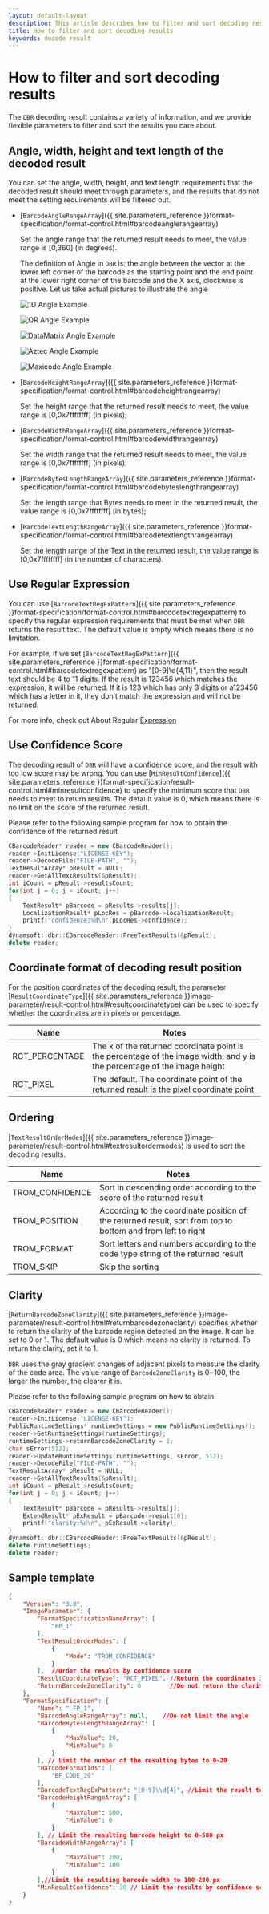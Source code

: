 ```yaml
---   
layout: default-layout
description: This article describes how to filter and sort decoding results and related parameters
title: How to filter and sort decoding results
keywords: decode result
---
```


# How to filter and sort decoding results

The `DBR` decoding result contains a variety of information, and we provide flexible parameters to filter and sort the results you care about.

## Angle, width, height and text length of the decoded result

You can set the angle, width, height, and text length requirements that the decoded result should meet through parameters, and the results that do not meet the setting requirements will be filtered out.

- [`BarcodeAngleRangeArray`]({{ site.parameters_reference }}format-specification/format-control.html#barcodeanglerangearray)   

    Set the angle range that the returned result needs to meet, the value range is [0,360] (in degrees). 

    The definition of Angle in `DBR` is: the angle between the vector at the lower left corner of the barcode as the starting point and the end point at the lower right corner of the barcode and the X axis, clockwise is positive. Let us take actual pictures to illustrate the angle
   
   ![1D Angle Example][4]   
   
   ![QR Angle Example][5]   
   
   ![DataMatrix Angle Example][2]   
   
   ![Aztec Angle Example][1]   
   
   ![Maxicode Angle Example][3]   
- [`BarcodeHeightRangeArray`]({{ site.parameters_reference }}format-specification/format-control.html#barcodeheightrangearray)

    Set the height range that the returned result needs to meet, the value range is [0,0x7ffffffff] (in pixels);
    
- [`BarcodeWidthRangeArray`]({{ site.parameters_reference }}format-specification/format-control.html#barcodewidthrangearray)   

    Set the width range that the returned result needs to meet, the value range is [0,0x7ffffffff] (in pixels);
    
- [`BarcodeBytesLengthRangeArray`]({{ site.parameters_reference }}format-specification/format-control.html#barcodebyteslengthrangearray)   

    Set the length range that Bytes needs to meet in the returned result, the value range is [0,0x7ffffffff] (in bytes);

- [`BarcodeTextLengthRangeArray`]({{ site.parameters_reference }}format-specification/format-control.html#barcodetextlengthrangearray)   

    Set the length range of the Text in the returned result, the value range is [0,0x7ffffffff] (in the number of characters).

## Use Regular Expression

You can use [`BarcodeTextRegExPattern`]({{ site.parameters_reference }}format-specification/format-control.html#barcodetextregexpattern) to specify the regular expression requirements that must be met when `DBR` returns the result text. The default value is empty which means there is no limitation.

For example, if we set [`BarcodeTextRegExPattern`]({{ site.parameters_reference }}format-specification/format-control.html#barcodetextregexpattern) as "[0-9]\d{4,11}", then the result text should be 4 to 11 digits. If the result is 123456 which matches the expression, it will be returned. If it is 123 which has only 3 digits or a123456 which has a letter in it, they don’t match the expression and will not be returned.

For more info, check out About Regular [Expression](https://docs.microsoft.com/en-us/previous-versions/visualstudio/visual-studio-2010/28hw3sce(v=vs.100))

## Use Confidence Score

The decoding result of `DBR` will have a confidence score, and the result with too low score may be wrong. You can use [`MinResultConfidence`]({{ site.parameters_reference }}format-specification/result-control.html#minresultconfidence) to specify the minimum score that `DBR` needs to meet to return results. The default value is 0, which means there is no limit on the score of the returned result.

Please refer to the following sample program for how to obtain the confidence of the returned result

```cpp
CBarcodeReader* reader = new CBarcodeReader();     
reader->InitLicense("LICENSE-KEY");     
reader->DecodeFile("FILE-PATH", "");             
TextResultArray* pResult = NULL;     
reader->GetAllTextResults(&pResult);
int iCount = pResult->resultsCount;  
for(int j = 0; j < iCount; j++)
{  
    TextResult* pBarcode = pResults->results[j];  
    LocalizationResult* pLocRes = pBarcode->localizationResult;  
    printf("confidence:%d\n",pLocRes->confidence);
}  
dynamsoft::dbr::CBarcodeReader::FreeTextResults(&pResult);     
delete reader;  
```

## Coordinate format of decoding result position

For the position coordinates of the decoding result, the parameter [`ResultCoordinateType`]({{ site.parameters_reference }}image-parameter/result-control.html#resultcoordinatetype) can be used to specify whether the coordinates are in pixels or percentage.

|Name|Notes|
|------|-----|
|RCT_PERCENTAGE|The x of the returned coordinate point is the percentage of the image width, and y is the percentage of the image height|
|RCT_PIXEL|The default. The coordinate point of the returned result is the pixel coordinate point|

## Ordering

[`TextResultOrderModes`]({{ site.parameters_reference }}image-parameter/result-control.html#textresultordermodes) is used to sort the decoding results.

|Name|Notes|
|------|-----|
|TROM_CONFIDENCE|Sort in descending order according to the score of the returned result|
|TROM_POSITION|According to the coordinate position of the returned result, sort from top to bottom and from left to right|
|TROM_FORMAT|Sort letters and numbers according to the code type string of the returned result|
|TROM_SKIP|Skip the sorting|

## Clarity

[`ReturnBarcodeZoneClarity`]({{ site.parameters_reference }}image-parameter/result-control.html#returnbarcodezoneclarity) specifies whether to return the clarity of the barcode region detected on the image. It can be set to 0 or 1. The default value is 0 which means no clarity is returned. To return the clarity, set it to 1.

`DBR` uses the gray gradient changes of adjacent pixels to measure the clarity of the code area. The value range of `BarcodeZoneClarity` is 0~100, the larger the number, the clearer it is.

Please refer to the following sample program on how to obtain 

```cpp
CBarcodeReader* reader = new CBarcodeReader();     
reader->InitLicense("LICENSE-KEY");    
PublicRuntimeSettings* runtimeSettings = new PublicRuntimeSettings();     
reader->GetRuntimeSettings(runtimeSettings); 
runtimeSettings->returnBarcodeZoneClarity = 1;
char sError[512];  
reader->UpdateRuntimeSettings(runtimeSettings, sError, 512);
reader->DecodeFile("FILE-PATH", "");
TextResultArray* pResult = NULL;     
reader->GetAllTextResults(&pResult); 
int iCount = pResult->resultsCount;  
for(int j = 0; j < iCount; j++)
{  
    TextResult* pBarcode = pResults->results[j];  
    ExtendResult* pExResult = pBarcode->result[0];  
    printf("clarity:%d\n", pExResult->clarity);
}  
dynamsoft::dbr::CBarcodeReader::FreeTextResults(&pResult);
delete runtimeSettings;
delete reader;
```

## Sample template

```json
{
    "Version": "3.0", 
    "ImageParameter": {
        "FormatSpecificationNameArray": [
            "FP_1"
        ], 
        "TextResultOrderModes": [
            {
                "Mode": "TROM_CONFIDENCE"
            }
        ],  //Order the results by confidence score
        "ResultCoordinateType": "RCT_PIXEL", //Return the coordinates in pixels
        "ReturnBarcodeZoneClarity": 0        //Do not return the clarity
    }, 
    "FormatSpecification": {
        "Name": " FP_1", 
        "BarcodeAngleRangeArray": null,    //Do not limit the angle
        "BarcodeBytesLengthRangeArray": [
            {
                "MaxValue": 20, 
                "MinValue": 0
            }
        ], // Limit the number of the resulting bytes to 0~20
        "BarcodeFormatIds": [
            "BF_CODE_39"
        ], 
	    "BarcodeTextRegExPattern": "[0-9]\\d{4}", //Limit the result to be a 4-digit string
        "BarcodeHeightRangeArray": [
            {
                "MaxValue": 500, 
                "MinValue": 0
            }
        ], // Limit the resulting barcode height to 0~500 px
        "BarcideWidthRangeArray": [
            {
                "MaxValue": 200, 
                "MinValue": 100
            }
        ],//Limit the resulting barcode width to 100~200 px
        "MinResultConfidence": 30 // Limit the results by confidence score (>30)
    }
}

```

[1]:assets\decode-result\aztec_angle_example.png
[2]:assets\decode-result\dm_angle_example.png
[3]:assets\decode-result\maxicode_angle_example.png
[4]:assets\decode-result\oned_angle_example.png
[5]:assets\decode-result\qr_angle_example.png





